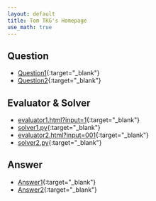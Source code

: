 ```yaml
---
layout: default
title: Tom TKG's Homepage
use_math: true
---
```


## Question
* [Question1](lecture/question1.html){:target="_blank"}
* [Question2](lecture/question2.html){:target="_blank"}

## Evaluator & Solver
* [evaluator1.html?input=1](lecture/evaluator1.html?input=1){:target="_blank"}
* [solver1.py](lecture/solver1.py){:target="_blank"}
* [evaluator2.html?input=001](lecture/evaluator2.html?input=001){:target="_blank"}
* [solver2.py](lecture/solver2.py){:target="_blank"}

## Answer
* [Answer1](lecture/answer1.html){:target="_blank"}
* [Answer2](lecture/answer2.html){:target="_blank"}
